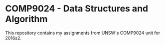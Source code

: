 # COMP9024 - Data Structures and Algorithm

This repository contains my assignments from UNSW's COMP9024 unit for  2016s2. 


